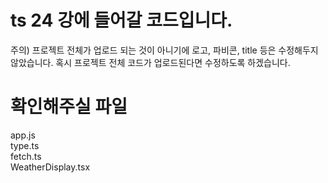 # ts 24 강에 들어갈 코드입니다. 

주의) 
프로젝트 전체가 업로드 되는 것이 아니기에 로고, 파비콘, title 등은 수정해두지 않았습니다. 
혹시 프로젝트 전체 코드가 업로드된다면 수정하도록 하겠습니다.

# 확인해주실 파일 

app.js <br/>
type.ts <br/>
fetch.ts <br/>
WeatherDisplay.tsx <br/>

